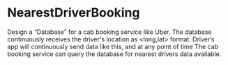 # NearestDriverBooking
Design a “Database” for a cab booking service like Uber. The database continuously receives the driver's location as &lt;long,lat> format. Driver’s app will continuously send data like this, and at any point of time The cab booking service can query the database for nearest drivers data available. 

